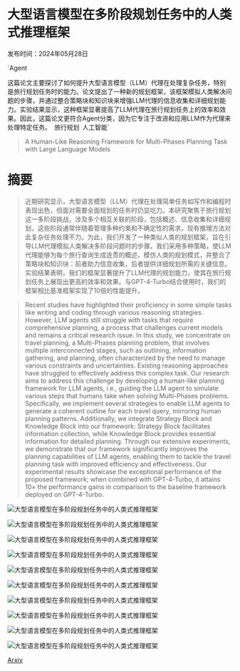 # 大型语言模型在多阶段规划任务中的人类式推理框架

发布时间：2024年05月28日

`Agent

这篇论文主要探讨了如何提升大型语言模型（LLM）代理在处理复杂任务，特别是旅行规划任务时的能力。论文提出了一种新的规划框架，该框架模拟人类解决问题的步骤，并通过整合策略块和知识块来增强LLM代理的信息收集和详细规划能力。实验结果显示，这种框架显著提高了LLM代理在旅行规划任务上的效率和效果。因此，这篇论文更符合Agent分类，因为它专注于改进和应用LLM作为代理来处理特定任务。` `旅行规划` `人工智能`

> A Human-Like Reasoning Framework for Multi-Phases Planning Task with Large Language Models

# 摘要

> 近期研究显示，大型语言模型（LLM）代理在处理简单任务如写作和编程时表现出色，但面对需要全面规划的任务时仍显吃力。本研究聚焦于旅行规划这一多阶段挑战，涉及多个相互关联的阶段，包括概述、信息收集和详细规划，这些阶段通常伴随着管理多种约束和不确定性的需求。现有推理方法对此复杂任务处理不力。为此，我们开发了一种类似人类的规划框架，旨在引导LLM代理模拟人类解决多阶段问题时的步骤。我们采用多种策略，使LLM代理能够为每个旅行查询生成连贯的概述，模仿人类的规划模式，并整合了策略块和知识块：前者助力信息收集，后者提供详细规划所需的关键信息。实验结果表明，我们的框架显著提升了LLM代理的规划能力，使其在旅行规划任务上展现出更高的效率和效果。与GPT-4-Turbo结合使用时，我们的框架相比基准框架实现了10倍的性能提升。

> Recent studies have highlighted their proficiency in some simple tasks like writing and coding through various reasoning strategies. However, LLM agents still struggle with tasks that require comprehensive planning, a process that challenges current models and remains a critical research issue. In this study, we concentrate on travel planning, a Multi-Phases planning problem, that involves multiple interconnected stages, such as outlining, information gathering, and planning, often characterized by the need to manage various constraints and uncertainties. Existing reasoning approaches have struggled to effectively address this complex task. Our research aims to address this challenge by developing a human-like planning framework for LLM agents, i.e., guiding the LLM agent to simulate various steps that humans take when solving Multi-Phases problems. Specifically, we implement several strategies to enable LLM agents to generate a coherent outline for each travel query, mirroring human planning patterns. Additionally, we integrate Strategy Block and Knowledge Block into our framework: Strategy Block facilitates information collection, while Knowledge Block provides essential information for detailed planning. Through our extensive experiments, we demonstrate that our framework significantly improves the planning capabilities of LLM agents, enabling them to tackle the travel planning task with improved efficiency and effectiveness. Our experimental results showcase the exceptional performance of the proposed framework; when combined with GPT-4-Turbo, it attains $10\times$ the performance gains in comparison to the baseline framework deployed on GPT-4-Turbo.

![大型语言模型在多阶段规划任务中的人类式推理框架](../../../paper_images/2405.18208/x1.png)

![大型语言模型在多阶段规划任务中的人类式推理框架](../../../paper_images/2405.18208/x2.png)

![大型语言模型在多阶段规划任务中的人类式推理框架](../../../paper_images/2405.18208/x3.png)

![大型语言模型在多阶段规划任务中的人类式推理框架](../../../paper_images/2405.18208/x4.png)

![大型语言模型在多阶段规划任务中的人类式推理框架](../../../paper_images/2405.18208/x5.png)

![大型语言模型在多阶段规划任务中的人类式推理框架](../../../paper_images/2405.18208/x6.png)

![大型语言模型在多阶段规划任务中的人类式推理框架](../../../paper_images/2405.18208/x7.png)

![大型语言模型在多阶段规划任务中的人类式推理框架](../../../paper_images/2405.18208/x8.png)

![大型语言模型在多阶段规划任务中的人类式推理框架](../../../paper_images/2405.18208/x9.png)

![大型语言模型在多阶段规划任务中的人类式推理框架](../../../paper_images/2405.18208/x10.png)

[Arxiv](https://arxiv.org/abs/2405.18208)